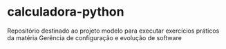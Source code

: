 # calculadora-python
Repositório destinado ao projeto modelo para executar exercícios práticos da matéria Gerência de configuração e evolução de software
